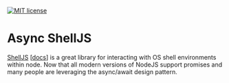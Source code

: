 [![MIT license](http://img.shields.io/badge/license-MIT-brightgreen.svg)](http://opensource.org/licenses/MIT)

# Async ShellJS

[ShellJS](https://github.com/shelljs/shelljs) [[docs](https://documentup.com/shelljs/shelljs#execcommand--options--callback)] is a great library for interacting with OS shell environments within node. Now that all modern versions of NodeJS support promises and many people are leveraging the async/await design pattern.
